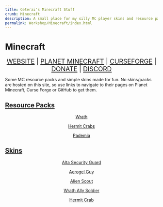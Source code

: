```yaml
---
title: Ceterai's Minecraft Stuff
crumb: Minecraft
description: A small place for my silly MC player skins and resource packs, as well as other related stuff. You can get any of these by clicking on the items in the list.
permalink: Workshop/Minecraft/index.html
---
```


# Minecraft

<div align="center" style="font-size: 150%;">
<a class="ct_button" href="https://ceterai.github.io/Workshop/Minecraft">WEBSITE</a> | <a class="ct_button" href="https://www.planetminecraft.com/member/ceterai/submissions/texture-packs/">PLANET MINECRAFT</a> | <a class="ct_button" href="https://legacy.curseforge.com/members/ceterai/projects">CURSEFORGE</a> | <a class="ct_button" href="https://buymeacoffee.com/ceterai">DONATE</a> | <a class="ct_button" href="https://discord.gg/gGEwZ5vbgr">DISCORD</a>
</div>

Some MC resource packs and simple skins made for fun. No skins/packs are hosted on this site, so use links to navigate to their pages on Planet Minecraft, Curse Forge or GitHub to get them.

## [Resource Packs](Packs)

<div align="center">
<a href="https://www.planetminecraft.com/texture-pack/wrath-resource-pack/" class="ct_card" data-bgimage="https://static.planetminecraft.com/files/image/minecraft/texture-pack/2020/377/13787055-pack_l.webp" style="height: 200px;"><p>Wrath</p></a>
<a href="https://www.planetminecraft.com/texture-pack/hermit-crabs/" class="ct_card" data-bgimage="https://static.planetminecraft.com/files/image/minecraft/texture-pack/2021/063/14444738-pack_xl.webp" style="height: 200px;"><p>Hermit Crabs</p></a>
<a href="https://www.planetminecraft.com/texture-pack/pademia/" class="ct_card" data-bgimage="https://static.planetminecraft.com/files/image/minecraft/texture-pack/2020/736/13719159-image_xl.webp" style="height: 200px;"><p>Pademia</p></a>
</div>

## [Skins](Skins)

<div align="center">
<a href="https://www.planetminecraft.com/skin/alta-security-guard/" class="ct_card" data-bgimage="https://static.planetminecraft.com/files/resource_media/preview/skin-18286570-minecraft-skin.jpg" style="height: 100px;"><p>Alta Security Guard</p></a>
<a href="https://www.planetminecraft.com/skin/aerogel-guy/" class="ct_card" data-bgimage="https://static.planetminecraft.com/files/resource_media/preview/aerogelguy-14466498-e1491-minecraft-skin.jpg" style="height: 100px;"><p>Aerogel Guy</p></a>
<a href="https://www.planetminecraft.com/skin/alien-scout-4938900/" class="ct_card" data-bgimage="https://static.planetminecraft.com/files/resource_media/preview/d1-13907204-minecraft-skin.jpg" style="height: 100px;"><p>Alien Scout</p></a>
<a href="https://www.planetminecraft.com/skin/wrath-ally-soldier/" class="ct_card" data-bgimage="https://static.planetminecraft.com/files/resource_media/preview/steve-13855411-minecraft-skin.jpg" style="height: 100px;"><p>Wrath Ally Soldier</p></a>
<a href="https://www.planetminecraft.com/mob-skin/cancer-hermit/" class="ct_card" data-bgimage="https://static.planetminecraft.com/files/image/minecraft/mob-skin/2021/200/cancerhermit-14357524_iso_l.png" style="height: 100px;"><p>Hermit Crab</p></a>
</div>

